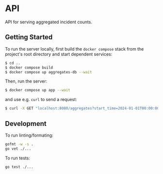 # API

API for serving aggregated incident counts.


## Getting Started

To run the server locally, first build the `docker compose` stack from the
project's root directory and start dependent services:
```bash
$ cd ..
$ docker compose build
$ docker compose up aggregates-db --wait
```

Then, run the server:
```bash
$ docker compose up app --wait
```

and use e.g. `curl` to send a request:
```bash
$ curl -X GET "localhost:8080/aggregates?start_time=2024-01-01T00:00:00Z"
```


## Development

To run linting/formating:
```bash
gofmt -w -s .
go vet ./...
```

To run tests:
```bash
go test ./...
```
